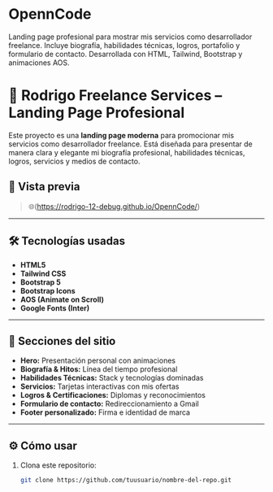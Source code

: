 # OpennCode
Landing page profesional para mostrar mis servicios como desarrollador freelance. Incluye biografía, habilidades técnicas, logros, portafolio y formulario de contacto. Desarrollada con HTML, Tailwind, Bootstrap y animaciones AOS.

# 💼 Rodrigo Freelance Services – Landing Page Profesional

Este proyecto es una **landing page moderna** para promocionar mis servicios como desarrollador freelance. Está diseñada para presentar de manera clara y elegante mi biografía profesional, habilidades técnicas, logros, servicios y medios de contacto.

## 🚀 Vista previa

> 🌐(https://rodrigo-12-debug.github.io/OpennCode/) 

---

## 🛠️ Tecnologías usadas

- **HTML5**  
- **Tailwind CSS**  
- **Bootstrap 5**  
- **Bootstrap Icons**  
- **AOS (Animate on Scroll)**  
- **Google Fonts (Inter)**

---

## 📄 Secciones del sitio

- **Hero:** Presentación personal con animaciones
- **Biografía & Hitos:** Línea del tiempo profesional
- **Habilidades Técnicas:** Stack y tecnologías dominadas
- **Servicios:** Tarjetas interactivas con mis ofertas
- **Logros & Certificaciones:** Diplomas y reconocimientos
- **Formulario de contacto:** Redireccionamiento a Gmail
- **Footer personalizado:** Firma e identidad de marca

---

## ⚙️ Cómo usar

1. Clona este repositorio:
   ```bash
   git clone https://github.com/tuusuario/nombre-del-repo.git
